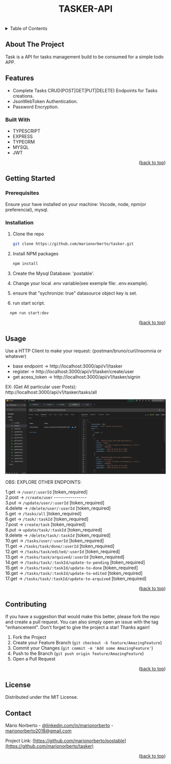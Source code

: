 <div align="center">
  <h1>TASKER-API</h1>
</div>
<br />
<!-- TABLE OF CONTENTS -->
<details>
  <summary>Table of Contents</summary>
  <ol>
    <li>
      <a href="#about-the-project">About The Project</a>
      <ul>
        <li><a href="#built-with">Built With</a></li>
      </ul>
    </li>
    <li>
      <a href="#getting-started">Getting Started</a>
      <ul>
        <li><a href="#prerequisites">Prerequisites</a></li>
        <li><a href="#installation">Installation</a></li>
      </ul>
    </li>
    <li><a href="#usage">Usage</a></li>
    <li><a href="#contributing">Contributing</a></li>
    <li><a href="#license">License</a></li>
    <li><a href="#contact">Contact</a></li>
  </ol>
</details>

<!-- ABOUT THE PROJECT -->
## About The Project
Task is a API for tasks management build to be consumed for a simple todo APP.

## Features
* Complete Tasks CRUD(POST|GET|PUT|DELETE) Endpoints for  Tasks creations.
* JsonWebToken Authentication.
* Password Encryption.

### Built With
* TYPESCRIPT
* EXPRESS
* TYPEORM
* MYSQL
* JWT
<p align="right">(<a href="#readme-top">back to top</a>)</p>


<!-- GETTING STARTED -->
## Getting Started

### Prerequisites
Ensure your have installed on your machine: Vscode, node, npm(or preferencial), mysql.


### Installation
1. Clone the repo
   ```sh
   git clone https://github.com/marionorberto/tasker.git
   ```
2. Install NPM packages
   ```sh
   npm install
   ```
3. Create the Mysql Database: 'postable'.

4. Change your local .env variable(see exemple file: .env.example).

5. ensure that "sychronize: true" datasource object key is set.

6. run start script.
 ```sh
   npm run start:dev
   ```

<p align="right">(<a href="#readme-top">back to top</a>)</p>


<!-- USAGE EXAMPLES -->
## Usage
Use a HTTP Client to make your request: (postman/bruno/curl/insomnia or whatever)
* base endpoint -> http://localhost:3000/api/v1/tasker
* register -> http://localhost:3000/api/v1/tasker/create/user
* get acess_token -> http://localhost:3000/api/v1/tasker/signin

EX: (Get All particular user Posts): http://localhost:3000/api/v1/tasker/tasks/all

<img src="poster-readme.png">

OBS: EXPLORE OTHER ENDPOINTS:

1.get     -> `/user/:userId`                           [token_required] <br>
2.post    -> `/create/user`                            ----------------  <br>
3.put     -> `/update/user/:userId`                    [token_required] <br>
4.delete  -> `/delete/user/:userId`                    [token_required] <br>
5.get     -> `/tasks/all`                              [token_required] <br>
6.get     -> `/task/:taskId`                           [token_required] <br>
7.post    -> `create/task`                             [token_required] <br>
8.put     -> `update/task/:taskId`                     [token_required] <br>
9.delete  -> `/delete/task/:taskId`                    [token_required] <br>
10.get    -> `/tasks/user/:userId`                     [token_required]  <br>
11.get    -> `/tasks/task/done/:userId`                [token_required]   <br>
12.get    -> `/tasks/task/edited/:userId`              [token_required] <br>
13.get    -> `/tasks/task/arquived/:userId`            [token_required] <br>
14.get    -> `/tasks/task/:taskId/update-to-pending`   [token_required] <br>
15.get    -> `/tasks/task/:taskId/update-to-done`      [token_required] <br>
16.get    -> `/tasks/task/:taskId/update-to-edited`    [token_required] <br>
17.get    -> `/tasks/task/:taskId/update-to-arquived`  [token_required] <br>



<p align="right">(<a href="#readme-top">back to top</a>)</p>


<!-- CONTRIBUTING -->
## Contributing
If you have a suggestion that would make this better, please fork the repo and create a pull request. You can also simply open an issue with the tag "enhancement".
Don't forget to give the project a star! Thanks again!

1. Fork the Project
2. Create your Feature Branch (`git checkout -b feature/AmazingFeature`)
3. Commit your Changes (`git commit -m 'Add some AmazingFeature'`)
4. Push to the Branch (`git push origin feature/AmazingFeature`)
5. Open a Pull Request

<p align="right">(<a href="#readme-top">back to top</a>)</p>

<!-- LICENSE -->
## License
Distributed under the MIT License.


## Contact
Mário Norberto - [@linkedin.com/in/marionorberto](https://linkedin.com/in/marionorberto) - marionorberto2018@gmail.com

Project Link: [https://github.com/marionorberto/postable](https://github.com/marionorberto/tasker)

<p align="right">(<a href="#readme-top">back to top</a>)</p>